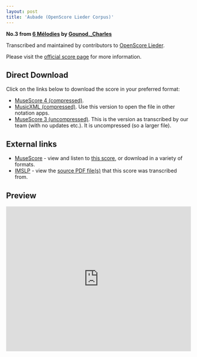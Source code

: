 ```yaml
---
layout: post
title: 'Aubade (OpenScore Lieder Corpus)'
---
```


__No.3 from [6 Mélodies](https://fourscoreandmore.org/openscore/lieder/Gounod,_Charles/6_M%C3%A9lodies/) by [Gounod,_Charles](https://fourscoreandmore.org/openscore/lieder/Gounod,_Charles)__

Transcribed and maintained by contributors to [OpenScore Lieder].

Please visit the [official score page] for more information.

[official score page]: https://musescore.com/openscore-lieder-corpus/scores/5079378
[OpenScore Lieder]: https://musescore.com/openscore-lieder-corpus

## Direct Download

Click on the links below to download the score in your preferred format:
- [MuseScore 4 (compressed)](https://fourscoreandmore.org/openscore/lieder/Gounod,_Charles/6_M%C3%A9lodies/3_Aubade.mscz).
- [MusicXML (compressed)](https://fourscoreandmore.org/openscore/lieder/Gounod,_Charles/6_M%C3%A9lodies/3_Aubade.mxl). Use this version to open the file in other notation apps.
- [MuseScore 3 (uncompressed)](https://raw.githubusercontent.com/OpenScore/Lieder/refs/heads/main/scores/Gounod,_Charles/6_M%C3%A9lodies/3_Aubade/lc5079378.mscx). This is the version as transcribed by our team (with no updates etc.). It is uncompressed (so a larger file).

## External links

- [MuseScore] - view and listen to [this score][MuseScore], or download in a variety of formats.
- [IMSLP] - view the [source PDF file(s)][IMSLP] that this score was transcribed from.

[MuseScore]: https://musescore.com/score/5079378
[IMSLP]: https://imslp.org/wiki/Special:ReverseLookup/518017

## Preview

<iframe width="100%" height="394" src="https://musescore.com/openscore-lieder-corpus/scores/5079378/embed" frameborder="0" allowfullscreen allow="autoplay; fullscreen"></iframe>
